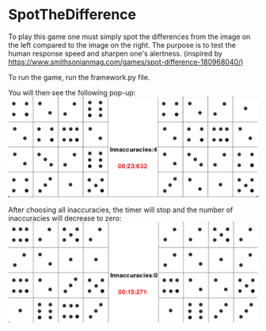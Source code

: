 # SpotTheDifference

To play this game one must simply spot the differences from the image on the left compared to the image on the right. The purpose is to test the human
response speed and sharpen one's alertness. (inspired by https://www.smithsonianmag.com/games/spot-difference-180968040/)

To run the game, run the framework.py file.

You will then see the following pop-up: 
![pop-up](ReadMePhotos/img1.png)

After choosing all inaccuracies, the timer will stop and the number of inaccuracies will decrease to zero:
![result](ReadMePhotos/img2.png)